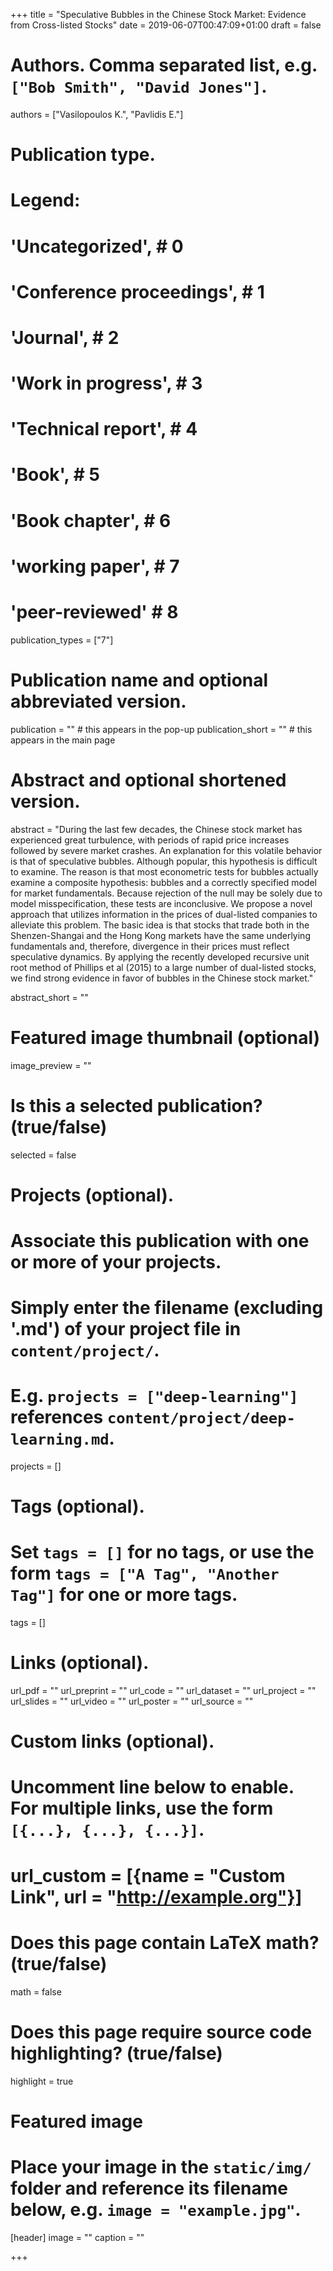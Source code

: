 +++
title = "Speculative Bubbles in the Chinese Stock Market: Evidence from Cross-listed Stocks"
date = 2019-06-07T00:47:09+01:00
draft = false

# Authors. Comma separated list, e.g. `["Bob Smith", "David Jones"]`.
authors = ["Vasilopoulos K.", "Pavlidis E."]

# Publication type.
# Legend:
# 'Uncategorized',  # 0
# 'Conference proceedings',  # 1
# 'Journal',  # 2
# 'Work in progress',  # 3
# 'Technical report',  # 4
# 'Book',  # 5
# 'Book chapter',  # 6
# 'working paper', # 7
# 'peer-reviewed' # 8

publication_types = ["7"]

# Publication name and optional abbreviated version.
publication = "" # this appears in the pop-up
publication_short = "" # this appears in the main page

# Abstract and optional shortened version.
abstract = "During the last few decades, the Chinese stock market has experienced great turbulence, with periods of rapid price increases followed by severe market crashes. An explanation for this volatile behavior is that of speculative bubbles. Although popular, this hypothesis is difficult to examine. The reason is that most econometric tests for bubbles actually examine a composite hypothesis: bubbles and a correctly specified model for market fundamentals. Because rejection of the null may be solely due to model misspecification, these tests are inconclusive.  We propose a novel approach that utilizes information in the prices of dual-listed companies to alleviate this problem. The basic idea is that stocks that trade both in the Shenzen-Shangai and the Hong Kong markets have the same underlying fundamentals and, therefore, divergence in their prices must reflect speculative dynamics. By applying the recently developed recursive unit root method of Phillips et al (2015) to a large number of dual-listed stocks, we find strong evidence in favor of bubbles in the Chinese stock market."

abstract_short = ""

# Featured image thumbnail (optional)
image_preview = ""

# Is this a selected publication? (true/false)
selected = false

# Projects (optional).
#   Associate this publication with one or more of your projects.
#   Simply enter the filename (excluding '.md') of your project file in `content/project/`.
#   E.g. `projects = ["deep-learning"]` references `content/project/deep-learning.md`.
projects = []

# Tags (optional).
#   Set `tags = []` for no tags, or use the form `tags = ["A Tag", "Another Tag"]` for one or more tags.
tags = []

# Links (optional).
url_pdf = ""
url_preprint = ""
url_code = ""
url_dataset = ""
url_project = ""
url_slides = ""
url_video = ""
url_poster = ""
url_source = ""

# Custom links (optional).
#   Uncomment line below to enable. For multiple links, use the form `[{...}, {...}, {...}]`.
# url_custom = [{name = "Custom Link", url = "http://example.org"}]

# Does this page contain LaTeX math? (true/false)
math = false

# Does this page require source code highlighting? (true/false)
highlight = true

# Featured image
# Place your image in the `static/img/` folder and reference its filename below, e.g. `image = "example.jpg"`.
[header]
image = ""
caption = ""

+++
